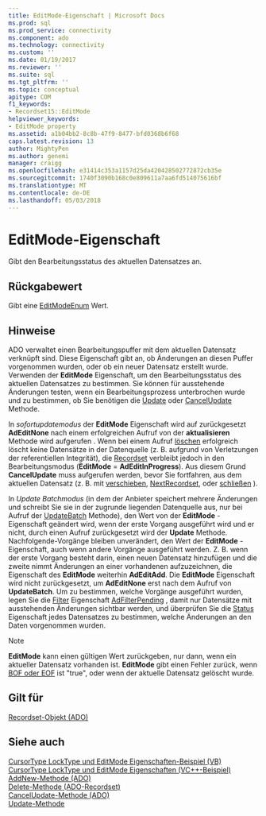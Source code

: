 ```yaml
---
title: EditMode-Eigenschaft | Microsoft Docs
ms.prod: sql
ms.prod_service: connectivity
ms.component: ado
ms.technology: connectivity
ms.custom: ''
ms.date: 01/19/2017
ms.reviewer: ''
ms.suite: sql
ms.tgt_pltfrm: ''
ms.topic: conceptual
apitype: COM
f1_keywords:
- Recordset15::EditMode
helpviewer_keywords:
- EditMode property
ms.assetid: a1b04bb2-8c8b-47f9-8477-bfd0368b6f68
caps.latest.revision: 13
author: MightyPen
ms.author: genemi
manager: craigg
ms.openlocfilehash: e31414c353a1157d25da420428502772872cb35e
ms.sourcegitcommit: 1740f3090b168c0e809611a7aa6fd514075616bf
ms.translationtype: MT
ms.contentlocale: de-DE
ms.lasthandoff: 05/03/2018
---
```

# <a name="editmode-property"></a>EditMode-Eigenschaft
Gibt den Bearbeitungsstatus des aktuellen Datensatzes an.  
  
## <a name="return-value"></a>Rückgabewert  
 Gibt eine [EditModeEnum](../../../ado/reference/ado-api/editmodeenum.md) Wert.  
  
## <a name="remarks"></a>Hinweise  
 ADO verwaltet einen Bearbeitungspuffer mit dem aktuellen Datensatz verknüpft sind. Diese Eigenschaft gibt an, ob Änderungen an diesen Puffer vorgenommen wurden, oder ob ein neuer Datensatz erstellt wurde. Verwenden der **EditMode** Eigenschaft, um den Bearbeitungsstatus des aktuellen Datensatzes zu bestimmen. Sie können für ausstehende Änderungen testen, wenn ein Bearbeitungsprozess unterbrochen wurde und zu bestimmen, ob Sie benötigen die [Update](../../../ado/reference/ado-api/update-method.md) oder [CancelUpdate](../../../ado/reference/ado-api/cancelupdate-method-ado.md) Methode.  
  
 In *sofortupdatemodus* der **EditMode** Eigenschaft wird auf zurückgesetzt **AdEditNone** nach einem erfolgreichen Aufruf von der **aktualisieren** Methode wird aufgerufen . Wenn bei einem Aufruf [löschen](../../../ado/reference/ado-api/delete-method-ado-recordset.md) erfolgreich löscht keine Datensätze in der Datenquelle (z. B. aufgrund von Verletzungen der referentiellen Integrität), die [Recordset](../../../ado/reference/ado-api/recordset-object-ado.md) verbleibt jedoch in den Bearbeitungsmodus (**EditMode** = **AdEditInProgress**). Aus diesem Grund **CancelUpdate** muss aufgerufen werden, bevor Sie fortfahren, aus dem aktuellen Datensatz (z. B. mit [verschieben](../../../ado/reference/ado-api/move-method-ado.md), [NextRecordset](../../../ado/reference/ado-api/nextrecordset-method-ado.md), oder [schließen](../../../ado/reference/ado-api/close-method-ado.md) ).  
  
 In *Update Batchmodus* (in dem der Anbieter speichert mehrere Änderungen und schreibt Sie sie in der zugrunde liegenden Datenquelle aus, nur bei Aufruf der [UpdateBatch](../../../ado/reference/ado-api/updatebatch-method.md) Methode), den Wert von der **EditMode**  -Eigenschaft geändert wird, wenn der erste Vorgang ausgeführt wird und er nicht, durch einen Aufruf zurückgesetzt wird der **Update** Methode. Nachfolgende-Vorgänge bleiben unverändert, den Wert der **EditMode** -Eigenschaft, auch wenn andere Vorgänge ausgeführt werden. Z. B. wenn der erste Vorgang besteht darin, einen neuen Datensatz hinzufügen und die zweite nimmt Änderungen an einer vorhandenen aufzuzeichnen, die Eigenschaft des **EditMode** weiterhin **AdEditAdd**. Die **EditMode** Eigenschaft wird nicht zurückgesetzt, um **AdEditNone** erst nach dem Aufruf von **UpdateBatch**. Um zu bestimmen, welche Vorgänge ausgeführt wurden, legen Sie die [Filter](../../../ado/reference/ado-api/filter-property.md) Eigenschaft [AdFilterPending](../../../ado/reference/ado-api/filtergroupenum.md) , damit nur Datensätze mit ausstehenden Änderungen sichtbar werden, und überprüfen Sie die [Status](../../../ado/reference/ado-api/status-property-ado-recordset.md) Eigenschaft jedes Datensatzes zu bestimmen, welche Änderungen an den Daten vorgenommen wurden.  
  
> [!NOTE]
>  **EditMode** kann einen gültigen Wert zurückgeben, nur dann, wenn ein aktueller Datensatz vorhanden ist. **EditMode** gibt einen Fehler zurück, wenn [BOF oder EOF](../../../ado/reference/ado-api/bof-eof-properties-ado.md) ist "true", oder wenn der aktuelle Datensatz gelöscht wurde.  
  
## <a name="applies-to"></a>Gilt für  
 [Recordset-Objekt (ADO)](../../../ado/reference/ado-api/recordset-object-ado.md)  
  
## <a name="see-also"></a>Siehe auch  
 [CursorType LockType und EditMode Eigenschaften-Beispiel (VB)](../../../ado/reference/ado-api/cursortype-locktype-and-editmode-properties-example-vb.md)   
 [CursorType LockType und EditMode Eigenschaften (VC++-Beispiel)](../../../ado/reference/ado-api/cursortype-locktype-and-editmode-properties-example-vc.md)   
 [AddNew-Methode (ADO)](../../../ado/reference/ado-api/addnew-method-ado.md)   
 [Delete-Methode (ADO-Recordset)](../../../ado/reference/ado-api/delete-method-ado-recordset.md)   
 [CancelUpdate-Methode (ADO)](../../../ado/reference/ado-api/cancelupdate-method-ado.md)   
 [Update-Methode](../../../ado/reference/ado-api/update-method.md)
